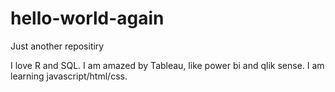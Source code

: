 # hello-world-again
Just another repositiry

I love R and SQL. I am amazed by Tableau, like power bi and qlik sense. I am learning javascript/html/css.
